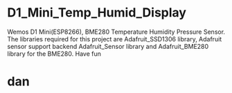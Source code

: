# D1_Mini_Temp_Humid_Display
Wemos D1 Mini(ESP8266), BME280 Temperature Humidity Pressure Sensor.
The libraries required for this project are Adafruit_SSD1306 library, Adafruit sensor support backend Adafruit_Sensor library and Adafruit_BME280 library for the BME280.
Have fun
# dan
